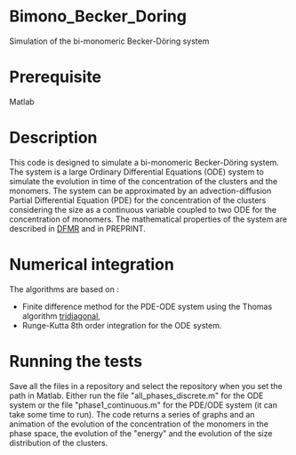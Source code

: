 # Bimono_Becker_Doring
Simulation of the bi-monomeric Becker-Döring system

# Prerequisite
Matlab

# Description
This code is designed to simulate a bi-monomeric Becker-Döring system. 
The system is a large Ordinary Differential Equations (ODE) system to simulate the evolution in time of the concentration of the clusters and the monomers.
The system can be approximated by an advection-diffusion Partial Differential Equation (PDE) for the concentration of the clusters considering the size as a continuous variable coupled to two ODE for the concentration of monomers.
The mathematical properties of the system are described in [DFMR](https://www.sciencedirect.com/science/article/pii/S0022519319303194?casa_token=DCigPl-yfxQAAAAA:TjqSebXOEMsljjXYqvs2kri0VnzMaSxv6rZVdf3Xs41WxL9HeLp_YuLRpdXLiZseGqxMFyttaJGk) and in PREPRINT.

# Numerical integration
The algorithms are based on :
*  Finite difference method for the PDE-ODE system using the Thomas algorithm [tridiagonal](https://github.com/tamaskis/tridiagonal-MATLAB),
*  Runge-Kutta 8th order integration for the ODE system.

# Running the tests
Save all the files in a repository and select the repository when you set the path in Matlab. Either run the file "all_phases_discrete.m" for the ODE system or the file "phase1_continuous.m" for the PDE/ODE system (it can take some time to run).
The code returns a series of graphs and an animation of the evolution of the concentration of the monomers in the phase space, the evolution of the "energy" and the evolution of the size distribution of the clusters.
